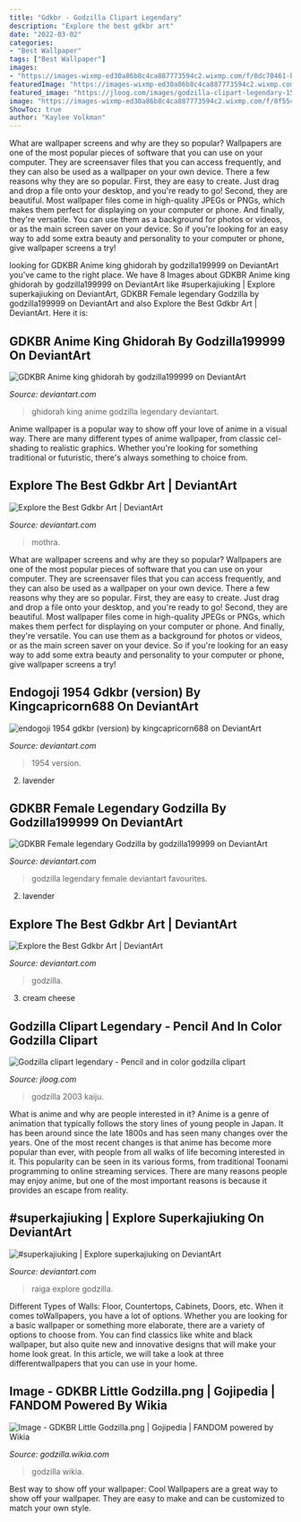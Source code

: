 ```yaml
---
title: "Gdkbr - Godzilla Clipart Legendary"
description: "Explore the best gdkbr art"
date: "2022-03-02"
categories:
- "Best Wallpaper"
tags: ["Best Wallpaper"]
images:
- "https://images-wixmp-ed30a86b8c4ca887773594c2.wixmp.com/f/0dc70461-bc51-41d3-b288-676edc1bac57/ddep2ku-f23c2a41-b72a-462b-819f-6234cc3951f8.png/v1/fill/w_400,h_204,strp/gdkbr_female_legendary_godzilla__by_godzilla199999_ddep2ku-fullview.png?token=eyJ0eXAiOiJKV1QiLCJhbGciOiJIUzI1NiJ9.eyJzdWIiOiJ1cm46YXBwOjdlMGQxODg5ODIyNjQzNzNhNWYwZDQxNWVhMGQyNmUwIiwiaXNzIjoidXJuOmFwcDo3ZTBkMTg4OTgyMjY0MzczYTVmMGQ0MTVlYTBkMjZlMCIsIm9iaiI6W1t7ImhlaWdodCI6Ijw9MjA0IiwicGF0aCI6IlwvZlwvMGRjNzA0NjEtYmM1MS00MWQzLWIyODgtNjc2ZWRjMWJhYzU3XC9kZGVwMmt1LWYyM2MyYTQxLWI3MmEtNDYyYi04MTlmLTYyMzRjYzM5NTFmOC5wbmciLCJ3aWR0aCI6Ijw9NDAwIn1dXSwiYXVkIjpbInVybjpzZXJ2aWNlOmltYWdlLm9wZXJhdGlvbnMiXX0.7XWADMJXEk-rdL6JSbQio2AjeK1hbAc7byrLEcFVdvA"
featuredImage: "https://images-wixmp-ed30a86b8c4ca887773594c2.wixmp.com/intermediary/f/0dc70461-bc51-41d3-b288-676edc1bac57/dcwchvm-f9ed4d7b-9bd1-47ec-b770-1c6acddf5c22.png/v1/fill/w_490,h_250,strp/gdkbr_raiga_by_godzilla199999_dcwchvm-250t.png"
featured_image: "https://jloog.com/images/godzilla-clipart-legendary-15.png"
image: "https://images-wixmp-ed30a86b8c4ca887773594c2.wixmp.com/f/8f55c567-0a9d-49a8-97ed-a65ec7a9355f/ddl9qq0-311b2315-ca10-4339-a27d-849dcd1f55af.png?token=eyJ0eXAiOiJKV1QiLCJhbGciOiJIUzI1NiJ9.eyJzdWIiOiJ1cm46YXBwOjdlMGQxODg5ODIyNjQzNzNhNWYwZDQxNWVhMGQyNmUwIiwiaXNzIjoidXJuOmFwcDo3ZTBkMTg4OTgyMjY0MzczYTVmMGQ0MTVlYTBkMjZlMCIsIm9iaiI6W1t7InBhdGgiOiJcL2ZcLzhmNTVjNTY3LTBhOWQtNDlhOC05N2VkLWE2NWVjN2E5MzU1ZlwvZGRsOXFxMC0zMTFiMjMxNS1jYTEwLTQzMzktYTI3ZC04NDlkY2QxZjU1YWYucG5nIn1dXSwiYXVkIjpbInVybjpzZXJ2aWNlOmZpbGUuZG93bmxvYWQiXX0.uGvNP-P92z5o3xiUJuMw-lRgd0AgKSrSLvFZ710soJ8"
ShowToc: true
author: "Kaylee Volkman"
---
```



What are wallpaper screens and why are they so popular?
Wallpapers are one of the most popular pieces of software that you can use on your computer. They are screensaver files that you can access frequently, and they can also be used as a wallpaper on your own device. There a few reasons why they are so popular. First, they are easy to create. Just drag and drop a file onto your desktop, and you're ready to go! Second, they are beautiful. Most wallpaper files come in high-quality JPEGs or PNGs, which makes them perfect for displaying on your computer or phone. And finally, they're versatile. You can use them as a background for photos or videos, or as the main screen saver on your device. So if you're looking for an easy way to add some extra beauty and personality to your computer or phone, give wallpaper screens a try!

	

		
looking for GDKBR Anime king ghidorah by godzilla199999 on DeviantArt you've came to the right place. We have 8 Images about GDKBR Anime king ghidorah by godzilla199999 on DeviantArt like #superkajiuking | Explore superkajiuking on DeviantArt, GDKBR Female legendary Godzilla by godzilla199999 on DeviantArt and also Explore the Best Gdkbr Art | DeviantArt. Here it is:
		
    
## GDKBR Anime King Ghidorah By Godzilla199999 On DeviantArt

<img loading=lazy src="https://images-wixmp-ed30a86b8c4ca887773594c2.wixmp.com/intermediary/f/0dc70461-bc51-41d3-b288-676edc1bac57/dcpfp59-762c2cdf-f99d-4c95-8058-679ff318e83a.png" onerror="this.onerror=null;this.src='https://tse3.mm.bing.net/th?id=OIP.UjaCqnNMtKI-LIh626f2RAHaFx&amp;pid=15.1';" alt="GDKBR Anime king ghidorah by godzilla199999 on DeviantArt">

_Source: deviantart.com_

>ghidorah king anime godzilla legendary deviantart. 

	

Anime wallpaper is a popular way to show off your love of anime in a visual way. There are many different types of anime wallpaper, from classic cel-shading to realistic graphics. Whether you're looking for something traditional or futuristic, there's always something to choice from.

    
## Explore The Best Gdkbr Art | DeviantArt

<img loading=lazy src="https://images-wixmp-ed30a86b8c4ca887773594c2.wixmp.com/f/d7e59134-e7b7-4236-94f3-63029a1a2b22/ddyheux-b41418cf-75b1-4c14-b519-91e05676d0ca.png/v1/fill/w_279,h_250,strp/gdkbr_heritage_mothra_by_supergodzillajulian1_ddyheux-250t.png?token=eyJ0eXAiOiJKV1QiLCJhbGciOiJIUzI1NiJ9.eyJzdWIiOiJ1cm46YXBwOjdlMGQxODg5ODIyNjQzNzNhNWYwZDQxNWVhMGQyNmUwIiwiaXNzIjoidXJuOmFwcDo3ZTBkMTg4OTgyMjY0MzczYTVmMGQ0MTVlYTBkMjZlMCIsIm9iaiI6W1t7ImhlaWdodCI6Ijw9OTE3IiwicGF0aCI6IlwvZlwvZDdlNTkxMzQtZTdiNy00MjM2LTk0ZjMtNjMwMjlhMWEyYjIyXC9kZHloZXV4LWI0MTQxOGNmLTc1YjEtNGMxNC1iNTE5LTkxZTA1Njc2ZDBjYS5wbmciLCJ3aWR0aCI6Ijw9MTAyNCJ9XV0sImF1ZCI6WyJ1cm46c2VydmljZTppbWFnZS5vcGVyYXRpb25zIl19.KiAAfNVS2HJlmAOKsB1l0XG3utDCtsCgjx-kqV3x_CU" onerror="this.onerror=null;this.src='https://tse2.mm.bing.net/th?id=OIP.rysHpvxFtnaFDTM6MUc2yAAAAA&amp;pid=15.1';" alt="Explore the Best Gdkbr Art | DeviantArt">

_Source: deviantart.com_

>mothra. 

	

What are wallpaper screens and why are they so popular?
Wallpapers are one of the most popular pieces of software that you can use on your computer. They are screensaver files that you can access frequently, and they can also be used as a wallpaper on your own device. There a few reasons why they are so popular. First, they are easy to create. Just drag and drop a file onto your desktop, and you're ready to go! Second, they are beautiful. Most wallpaper files come in high-quality JPEGs or PNGs, which makes them perfect for displaying on your computer or phone. And finally, they're versatile. You can use them as a background for photos or videos, or as the main screen saver on your device. So if you're looking for an easy way to add some extra beauty and personality to your computer or phone, give wallpaper screens a try!

    
## Endogoji 1954 Gdkbr (version) By Kingcapricorn688 On DeviantArt

<img loading=lazy src="https://images-wixmp-ed30a86b8c4ca887773594c2.wixmp.com/f/8f55c567-0a9d-49a8-97ed-a65ec7a9355f/ddl9qq0-311b2315-ca10-4339-a27d-849dcd1f55af.png?token=eyJ0eXAiOiJKV1QiLCJhbGciOiJIUzI1NiJ9.eyJzdWIiOiJ1cm46YXBwOjdlMGQxODg5ODIyNjQzNzNhNWYwZDQxNWVhMGQyNmUwIiwiaXNzIjoidXJuOmFwcDo3ZTBkMTg4OTgyMjY0MzczYTVmMGQ0MTVlYTBkMjZlMCIsIm9iaiI6W1t7InBhdGgiOiJcL2ZcLzhmNTVjNTY3LTBhOWQtNDlhOC05N2VkLWE2NWVjN2E5MzU1ZlwvZGRsOXFxMC0zMTFiMjMxNS1jYTEwLTQzMzktYTI3ZC04NDlkY2QxZjU1YWYucG5nIn1dXSwiYXVkIjpbInVybjpzZXJ2aWNlOmZpbGUuZG93bmxvYWQiXX0.uGvNP-P92z5o3xiUJuMw-lRgd0AgKSrSLvFZ710soJ8" onerror="this.onerror=null;this.src='https://tse4.mm.bing.net/th?id=OIP.IkMDRilqsYQ_xnWvsEaIdQHaDe&amp;pid=15.1';" alt="endogoji 1954 gdkbr (version) by kingcapricorn688 on DeviantArt">

_Source: deviantart.com_

>1954 version. 

	

2. lavender 

    
## GDKBR Female Legendary Godzilla By Godzilla199999 On DeviantArt

<img loading=lazy src="https://images-wixmp-ed30a86b8c4ca887773594c2.wixmp.com/f/0dc70461-bc51-41d3-b288-676edc1bac57/ddep2ku-f23c2a41-b72a-462b-819f-6234cc3951f8.png/v1/fill/w_400,h_204,strp/gdkbr_female_legendary_godzilla__by_godzilla199999_ddep2ku-fullview.png?token=eyJ0eXAiOiJKV1QiLCJhbGciOiJIUzI1NiJ9.eyJzdWIiOiJ1cm46YXBwOjdlMGQxODg5ODIyNjQzNzNhNWYwZDQxNWVhMGQyNmUwIiwiaXNzIjoidXJuOmFwcDo3ZTBkMTg4OTgyMjY0MzczYTVmMGQ0MTVlYTBkMjZlMCIsIm9iaiI6W1t7ImhlaWdodCI6Ijw9MjA0IiwicGF0aCI6IlwvZlwvMGRjNzA0NjEtYmM1MS00MWQzLWIyODgtNjc2ZWRjMWJhYzU3XC9kZGVwMmt1LWYyM2MyYTQxLWI3MmEtNDYyYi04MTlmLTYyMzRjYzM5NTFmOC5wbmciLCJ3aWR0aCI6Ijw9NDAwIn1dXSwiYXVkIjpbInVybjpzZXJ2aWNlOmltYWdlLm9wZXJhdGlvbnMiXX0.7XWADMJXEk-rdL6JSbQio2AjeK1hbAc7byrLEcFVdvA" onerror="this.onerror=null;this.src='https://tse2.mm.bing.net/th?id=OIP.3tW3Zod-FOXNLKBD_vvSgAAAAA&amp;pid=15.1';" alt="GDKBR Female legendary Godzilla by godzilla199999 on DeviantArt">

_Source: deviantart.com_

>godzilla legendary female deviantart favourites. 

	

2. lavender 

    
## Explore The Best Gdkbr Art | DeviantArt

<img loading=lazy src="https://images-wixmp-ed30a86b8c4ca887773594c2.wixmp.com/f/c100a6bc-3f58-4e6d-8b2b-7eca8b50b036/de0dyx8-3b0d1f03-09bf-4648-b72d-d964f62f80f3.png/v1/fill/w_440,h_350,strp/gdkbr_snow_godzilla__mouth_open__by_lordsuttonofsin_de0dyx8-350t.png?token=eyJ0eXAiOiJKV1QiLCJhbGciOiJIUzI1NiJ9.eyJzdWIiOiJ1cm46YXBwOjdlMGQxODg5ODIyNjQzNzNhNWYwZDQxNWVhMGQyNmUwIiwiaXNzIjoidXJuOmFwcDo3ZTBkMTg4OTgyMjY0MzczYTVmMGQ0MTVlYTBkMjZlMCIsIm9iaiI6W1t7ImhlaWdodCI6Ijw9MTAyMCIsInBhdGgiOiJcL2ZcL2MxMDBhNmJjLTNmNTgtNGU2ZC04YjJiLTdlY2E4YjUwYjAzNlwvZGUwZHl4OC0zYjBkMWYwMy0wOWJmLTQ2NDgtYjcyZC1kOTY0ZjYyZjgwZjMucG5nIiwid2lkdGgiOiI8PTEyODAifV1dLCJhdWQiOlsidXJuOnNlcnZpY2U6aW1hZ2Uub3BlcmF0aW9ucyJdfQ.tjLWMkJ2LOApZ01peRb9Gv2-e388iQ4wbOwqe8K5qgw" onerror="this.onerror=null;this.src='https://tse1.mm.bing.net/th?id=OIP.i4EB8ktWI2ytQl9GcDfFpgAAAA&amp;pid=15.1';" alt="Explore the Best Gdkbr Art | DeviantArt">

_Source: deviantart.com_

>godzilla. 

	

3. cream cheese 

    
## Godzilla Clipart Legendary - Pencil And In Color Godzilla Clipart

<img loading=lazy src="https://jloog.com/images/godzilla-clipart-legendary-15.png" onerror="this.onerror=null;this.src='https://tse3.mm.bing.net/th?id=OIP.0TWqBsUAIAiLrynas6B_BwHaD9&amp;pid=15.1';" alt="Godzilla clipart legendary - Pencil and in color godzilla clipart">

_Source: jloog.com_

>godzilla 2003 kaiju. 

	

What is anime and why are people interested in it?
Anime is a genre of animation that typically follows the story lines of young people in Japan. It has been around since the late 1800s and has seen many changes over the years. One of the most recent changes is that anime has become more popular than ever, with people from all walks of life becoming interested in it. This popularity can be seen in its various forms, from traditional Toonami programming to online streaming services. There are many reasons people may enjoy anime, but one of the most important reasons is because it provides an escape from reality.

    
## #superkajiuking | Explore Superkajiuking On DeviantArt

<img loading=lazy src="https://images-wixmp-ed30a86b8c4ca887773594c2.wixmp.com/intermediary/f/0dc70461-bc51-41d3-b288-676edc1bac57/dcwchvm-f9ed4d7b-9bd1-47ec-b770-1c6acddf5c22.png/v1/fill/w_490,h_250,strp/gdkbr_raiga_by_godzilla199999_dcwchvm-250t.png" onerror="this.onerror=null;this.src='https://tse4.mm.bing.net/th?id=OIP.vU6ysfjkT1yGGiDe9A9qIwHaDx&amp;pid=15.1';" alt="#superkajiuking | Explore superkajiuking on DeviantArt">

_Source: deviantart.com_

>raiga explore godzilla. 

	

Different Types of Walls: Floor, Countertops, Cabinets, Doors, etc.
When it comes toWallpapers, you have a lot of options. Whether you are looking for a basic wallpaper or something more elaborate, there are a variety of options to choose from. You can find classics like white and black wallpaper, but also quite new and innovative designs that will make your home look great. In this article, we will take a look at three differentwallpapers that you can use in your home.

    
## Image - GDKBR Little Godzilla.png | Gojipedia | FANDOM Powered By Wikia

<img loading=lazy src="https://vignette.wikia.nocookie.net/godzilla/images/9/92/GDKBR_Little_Godzilla.png/revision/latest?cb=20160407194517" onerror="this.onerror=null;this.src='https://tse2.mm.bing.net/th?id=OIP.PtJ2tfBv5SVm6thsh8dq9gHaGP&amp;pid=15.1';" alt="Image - GDKBR Little Godzilla.png | Gojipedia | FANDOM powered by Wikia">

_Source: godzilla.wikia.com_

>godzilla wikia. 

	

Best way to show off your wallpaper:
Cool Wallpapers are a great way to show off your wallpaper. They are easy to make and can be customized to match your own style.

